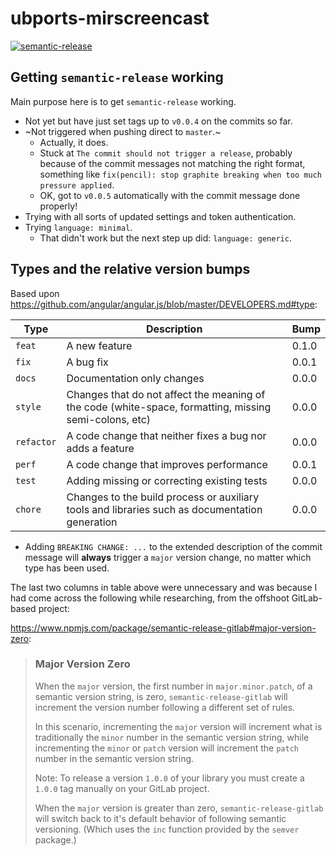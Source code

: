 # ubports-mirscreencast

[![semantic-release](https://img.shields.io/badge/%20%20%F0%9F%93%A6%F0%9F%9A%80-semantic--release-e10079.svg)](https://github.com/semantic-release/semantic-release)

## Getting `semantic-release` working

Main purpose here is to get `semantic-release` working.

* Not yet but have just set tags up to `v0.0.4` on the commits so far.
* ~Not triggered when pushing direct to `master`.~
    * Actually, it does.
    * Stuck at `The commit should not trigger a release`, probably because of the commit messages not matching the right format, something like `fix(pencil): stop graphite breaking when too much pressure applied`.
    * OK, got to `v0.0.5` automatically with the commit message done properly!
* Trying with all sorts of updated settings and token authentication.
* Trying `language: minimal`.
    * That didn't work but the next step up did: `language: generic`.

## Types and the relative version bumps

Based upon https://github.com/angular/angular.js/blob/master/DEVELOPERS.md#type:

Type|Description|Bump
-----|-----|-----
`feat`|A new feature|0.1.0
`fix`|A bug fix|0.0.1
`docs`|Documentation only changes|0.0.0
`style`|Changes that do not affect the meaning of the code (white-space, formatting, missing semi-colons, etc)|0.0.0
`refactor`|A code change that neither fixes a bug nor adds a feature|0.0.0
`perf`|A code change that improves performance|0.0.1
`test`|Adding missing or correcting existing tests|0.0.0
`chore`|Changes to the build process or auxiliary tools and libraries such as documentation generation|0.0.0

* Adding `BREAKING CHANGE: ...` to the extended description of the commit message will **always** trigger a `major` version change, no matter which type has been used.

The last two columns in table above were unnecessary and was because I had come across the following while researching, from the offshoot GitLab-based project:

https://www.npmjs.com/package/semantic-release-gitlab#major-version-zero:

> ### Major Version Zero
> 
> When the `major` version, the first number in `major.minor.patch`, of a semantic version string, is zero, `semantic-release-gitlab` will increment the version number following a different set of rules.
> 
> In this scenario, incrementing the `major` version will increment what is traditionally the `minor` number in the semantic version string, while incrementing the `minor` or `patch` version will increment the `patch` number in the semantic version string.
> 
> Note: To release a version `1.0.0` of your library you must create a `1.0.0` tag manually on your GitLab project.
> 
> When the `major` version is greater than zero, `semantic-release-gitlab` will switch back to it's default behavior of following semantic versioning. (Which uses the `inc` function provided by the `semver` package.)
